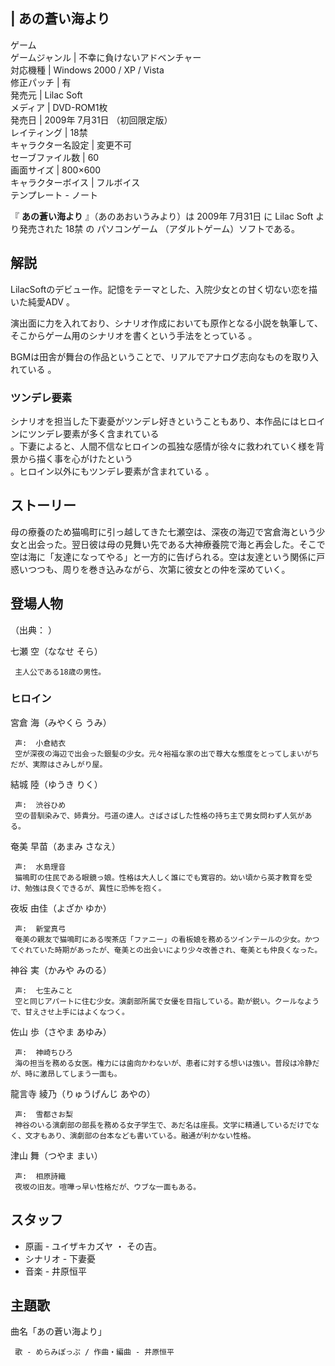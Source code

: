 |  あの蒼い海より  
---  
ゲーム  
ゲームジャンル  |  不幸に負けないアドベンチャー   
対応機種  |  Windows 2000  /  XP  /  Vista   
修正パッチ  |  有   
発売元  |  Lilac Soft   
メディア  |  DVD-ROM1枚   
発売日  |  2009年  7月31日  （初回限定版）   
レイティング  |  18禁   
キャラクター名設定  |  変更不可   
セーブファイル数  |  60   
画面サイズ  |  800×600   
キャラクターボイス  |  フルボイス   
テンプレート  \-  ノート  
  
『 **あの蒼い海より** 』（あのあおいうみより）は  2009年  7月31日  に  Lilac Soft  より発売された  18禁  の
パソコンゲーム  （アダルトゲーム）ソフトである。

##  解説  

LilacSoftのデビュー作。記憶をテーマとした、入院少女との甘く切ない恋を描いた純愛ADV      。

演出面に力を入れており、シナリオ作成においても原作となる小説を執筆して、そこからゲーム用のシナリオを書くという手法をとっている      。

BGMは田舎が舞台の作品ということで、リアルでアナログ志向なものを取り入れている    。

###  ツンデレ要素  

シナリオを担当した下妻憂がツンデレ好きということもあり、本作品にはヒロインにツンデレ要素が多く含まれている    
。下妻によると、人間不信なヒロインの孤独な感情が徐々に救われていく様を背景から描く事を心がけたという  
。ヒロイン以外にもツンデレ要素が含まれている    。

##  ストーリー  

母の療養のため猫鳴町に引っ越してきた七瀬空は、深夜の海辺で宮倉海という少女と出会った。翌日彼は母の見舞い先である大神療養院で海と再会した。そこで空は海に「友達になってやる」と一方的に告げられる。空は友達という関係に戸惑いつつも、周りを巻き込みながら、次第に彼女との仲を深めていく。

##  登場人物  

（出典：            ）

七瀬 空（ななせ そら）

     主人公である18歳の男性。 

###  ヒロイン  

宮倉 海（みやくら うみ）

     声:  小倉結衣 
     空が深夜の海辺で出会った銀髪の少女。元々裕福な家の出で尊大な態度をとってしまいがちだが、実際はさみしがり屋。 
結城 陸（ゆうき りく）

     声:  渋谷ひめ 
     空の昔馴染みで、姉貴分。弓道の達人。さばさばした性格の持ち主で男女問わず人気がある。 
奄美 早苗（あまみ さなえ）

     声:  水島理音 
     猫鳴町の住民である眼鏡っ娘。性格は大人しく誰にでも寛容的。幼い頃から英才教育を受け、勉強は良くできるが、異性に恐怖を抱く。 
夜坂 由佳（よざか ゆか）

     声:  新堂真弓 
     奄美の親友で猫鳴町にある喫茶店「ファニー」の看板娘を務めるツインテールの少女。かつてぐれていた時期があったが、奄美との出会いにより少々改善され、奄美とも仲良くなった。 
神谷 実（かみや みのる）

     声:  七生みこと 
     空と同じアパートに住む少女。演劇部所属で女優を目指している。勘が鋭い。クールなようで、甘えさせ上手にはよくなつく。 
佐山 歩（さやま あゆみ）

     声:  神崎ちひろ 
     海の担当を務める女医。権力には歯向かわないが、患者に対する想いは強い。普段は冷静だが、時に激昂してしまう一面も。 
龍言寺 綾乃（りゅうげんじ あやの）

     声:  雪都さお梨 
     神谷のいる演劇部の部長を務める女子学生で、あだ名は座長。文学に精通しているだけでなく、文才もあり、演劇部の台本なども書いている。融通が利かない性格。 
津山 舞（つやま まい）

     声:  相原詩織 
     夜坂の旧友。喧嘩っ早い性格だが、ウブな一面もある。 

##  スタッフ  

  * 原画 -  ユイザキカズヤ  ・  その吉。 
  * シナリオ -  下妻憂 
  * 音楽 -  井原恒平 

##  主題歌  

曲名「あの蒼い海より」

     歌 - めらみぽっぷ / 作曲・編曲 - 井原恒平 

